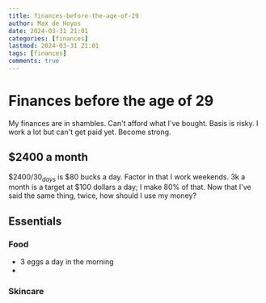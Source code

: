 ```yaml
---
title: finances-before-the-age-of-29
author: Max de Hoyos
date: 2024-03-31 21:01
categories: [finances]
lastmod: 2024-03-31 21:01
tags: [finances]
comments: true
---
```


# Finances before the age of 29

My finances are in shambles.
Can't afford what I've bought.
Basis is risky.
I work a lot but can't get paid yet.
Become strong.

## $2400 a month

$\$2400/30_{days}$ is $80 bucks a day.
Factor in that I work weekends.
3k a month is a target at $100 dollars a day; I make 80% of that.
Now that I've said the same thing, twice, how should I use my money?

## Essentials

### Food
- 3 eggs a day in the morning
- 
### Skincare
